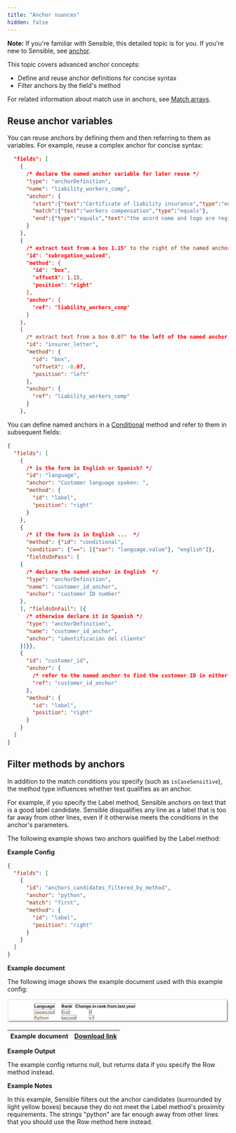 ```yaml
---
title: "Anchor nuances"
hidden: false
---
```


**Note:** If you're familiar with Sensible, this detailed topic is for you. If you're new to Sensible, see [anchor](doc:anchor).

This topic covers advanced anchor concepts:

- Define and reuse anchor definitions for concise syntax
- Filter anchors by the field's method

For related information about match use in anchors, see [Match arrays](doc:match-arrays).

## Reuse anchor variables

You can reuse anchors by defining them and then referring to them as variables. For example, reuse a complex anchor for concise syntax:

```json
  "fields": [
    {
      /* declare the named anchor variable for later reuse */
      "type": "anchorDefinition",
      "name": "liability_workers_comp",
      "anchor": {
        "start":{"text":"Certificate of liability insurance","type":"equals"},
        "match":{"text":"workers compensation","type":"equals"},
        "end":{"type":"equals","text":"the acord name and logo are registered marks of acord"}
      }
    },
    {
      /* extract text from a box 1.15" to the right of the named anchor  */
      "id": "subrogation_waived",
      "method": {
        "id": "box",
        "offsetX": 1.15,
        "position": "right"
      },
      "anchor": {
        "ref": "liability_workers_comp"
      }
    },
    {
      /* extract text from a box 0.07" to the left of the named anchor  */
      "id": "insurer_letter",
      "method": {
        "id": "box",
        "offsetX": -0.07,
        "position": "left"
      },
      "anchor": {
        "ref": "liability_workers_comp"
      }
    },
```

You can define named anchors in a [Conditional](doc:conditional) method and refer to them in subsequent fields:

```json
{
  "fields": [
    {
      /* is the form in English or Spanish? */
      "id": "language",
      "anchor": "Customer language spoken: ",
      "method": {
        "id": "label",
        "position": "right"
      }
    },
    {
      /* if the form is in English ...  */  
      "method": {"id": "conditional",
      "condition": {"==": [{"var": "language.value"}, "english"]},
      "fieldsOnPass": [
    {
      /* declare the named anchor in English  */
      "type": "anchorDefinition",
      "name": "customer_id_anchor",
      "anchor": "customer ID number"
    },
    ], "fieldsOnFail": [{
      /* otherwise declare it in Spanish */  
      "type": "anchorDefinition",
      "name": "customer_id_anchor",
      "anchor": "identificación del cliente"
    }]}},
    {
      "id": "customer_id",
      "anchor": {
        /* refer to the named anchor to find the customer ID in either language  */
        "ref": "customer_id_anchor"
      },
      "method": {
        "id": "label",
        "position": "right"
      }
    }
  ]
}
```

Filter methods by anchors
-----

In addition to the match conditions you specify (such as `isCaseSensitive`), the method type influences whether text qualifies as an anchor.

For example, if you specify the Label method, Sensible anchors on text that is a good label candidate. Sensible disqualifies any line as a label that is too far away from other lines, even if it otherwise meets the conditions in the anchor's parameters.

The following example shows two anchors qualified by the Label method:

**Example Config**

```json
{
  "fields": [
    {
      "id": "anchors_candidates_filtered_by_method",
      "anchor": "python",
      "match": "first",
      "method": {
        "id": "label",
        "position": "right"
      }
    }
  ]
}
```

**Example document**

The following image shows the example document used with this example config:

![Click to enlarge](https://raw.githubusercontent.com/sensible-hq/sensible-docs/main/readme-sync/assets/v0/images/final/ui_filtered_anchor.png)


| Example document | [Download link](https://raw.githubusercontent.com/sensible-hq/sensible-docs/main/readme-sync/assets/v0/pdfs/row_column.pdf) |
| ----------- | ------------------------------------------------------------ |

**Example Output**

The example config returns null, but returns data if you specify the Row method instead.

**Example Notes**

In this example, Sensible filters out the anchor candidates (surrounded by light yellow boxes) because they do not meet the Label method's proximity requirements. The strings "python" are far enough away from other lines that you should use the Row method here instead. 
